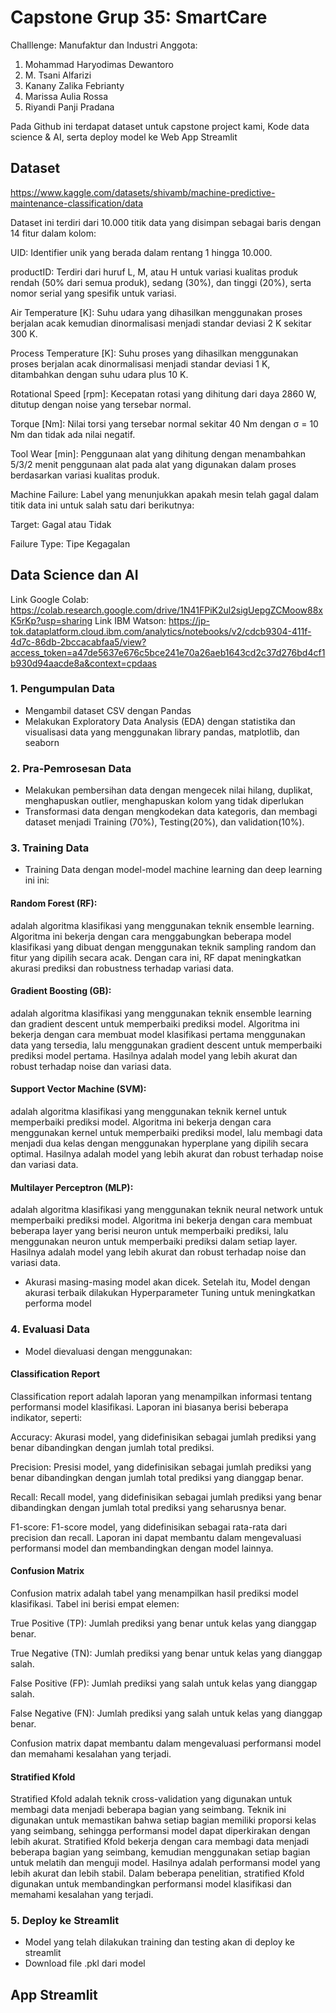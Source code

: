 # Capstone Grup 35: SmartCare
Challlenge: Manufaktur dan Industri
Anggota:
1. Mohammad Haryodimas Dewantoro
2. M. Tsani Alfarizi
3. Kanany Zalika Febrianty
4. Marissa Aulia Rossa
5. Riyandi Panji Pradana

Pada Github ini terdapat dataset untuk capstone project kami, Kode data science & AI, serta deploy model ke Web App Streamlit

## Dataset
https://www.kaggle.com/datasets/shivamb/machine-predictive-maintenance-classification/data

Dataset ini terdiri dari 10.000 titik data yang disimpan sebagai baris dengan 14 fitur dalam kolom:

UID: Identifier unik yang berada dalam rentang 1 hingga 10.000.

productID: Terdiri dari huruf L, M, atau H untuk variasi kualitas produk rendah (50% dari semua produk), sedang (30%), dan tinggi (20%), serta nomor serial yang spesifik untuk variasi.

Air Temperature [K]: Suhu udara yang dihasilkan menggunakan proses berjalan acak kemudian dinormalisasi menjadi standar deviasi 2 K sekitar 300 K.

Process Temperature [K]: Suhu proses yang dihasilkan menggunakan proses berjalan acak dinormalisasi menjadi standar deviasi 1 K, ditambahkan dengan suhu udara plus 10 K.

Rotational Speed [rpm]: Kecepatan rotasi yang dihitung dari daya 2860 W, ditutup dengan noise yang tersebar normal.

Torque [Nm]: Nilai torsi yang tersebar normal sekitar 40 Nm dengan σ = 10 Nm dan tidak ada nilai negatif.

Tool Wear [min]: Penggunaan alat yang dihitung dengan menambahkan 5/3/2 menit penggunaan alat pada alat yang digunakan dalam proses berdasarkan variasi kualitas produk.

Machine Failure: Label yang menunjukkan apakah mesin telah gagal dalam titik data ini untuk salah satu dari berikutnya:

Target: Gagal atau Tidak

Failure Type: Tipe Kegagalan

## Data Science dan AI
Link Google Colab: https://colab.research.google.com/drive/1N41FPiK2ul2sigUepgZCMoow88xK5rKp?usp=sharing
Link IBM Watson: https://jp-tok.dataplatform.cloud.ibm.com/analytics/notebooks/v2/cdcb9304-411f-4d7c-86db-2bccacabfaa5/view?access_token=a47de5637e676c5bce241e70a26aeb1643cd2c37d276bd4cf1b930d94aacde8a&context=cpdaas 
### 1. Pengumpulan Data
- Mengambil dataset CSV dengan Pandas
- Melakukan Exploratory Data Analysis (EDA) dengan statistika dan visualisasi data yang menggunakan library pandas, matplotlib, dan seaborn 
### 2. Pra-Pemrosesan Data
- Melakukan pembersihan data dengan mengecek nilai hilang, duplikat, menghapuskan outlier, menghapuskan kolom yang tidak diperlukan
- Transformasi data dengan mengkodekan data kategoris, dan membagi dataset menjadi Training (70%), Testing(20%), dan validation(10%).
### 3. Training Data
- Training Data dengan model-model machine learning dan deep learning ini ini:
####  Random Forest (RF):
adalah algoritma klasifikasi yang menggunakan teknik ensemble learning. Algoritma ini bekerja dengan cara menggabungkan beberapa model klasifikasi yang dibuat dengan menggunakan teknik sampling random dan fitur yang dipilih secara acak. Dengan cara ini, RF dapat meningkatkan akurasi prediksi dan robustness terhadap variasi data.
  
#### Gradient Boosting (GB): 
adalah algoritma klasifikasi yang menggunakan teknik ensemble learning dan gradient descent untuk memperbaiki prediksi model. Algoritma ini bekerja dengan cara membuat model klasifikasi pertama menggunakan data yang tersedia, lalu menggunakan gradient descent untuk memperbaiki prediksi model pertama. Hasilnya adalah model yang lebih akurat dan robust terhadap noise dan variasi data.

#### Support Vector Machine (SVM):
adalah algoritma klasifikasi yang menggunakan teknik kernel untuk memperbaiki prediksi model. Algoritma ini bekerja dengan cara menggunakan kernel untuk memperbaiki prediksi model, lalu membagi data menjadi dua kelas dengan menggunakan hyperplane yang dipilih secara optimal. Hasilnya adalah model yang lebih akurat dan robust terhadap noise dan variasi data.

#### Multilayer Perceptron (MLP):
adalah algoritma klasifikasi yang menggunakan teknik neural network untuk memperbaiki prediksi model. Algoritma ini bekerja dengan cara membuat beberapa layer yang berisi neuron untuk memperbaiki prediksi, lalu menggunakan neuron untuk memperbaiki prediksi dalam setiap layer. Hasilnya adalah model yang lebih akurat dan robust terhadap noise dan variasi data.

- Akurasi masing-masing model akan dicek. Setelah itu, Model dengan akurasi terbaik dilakukan Hyperparameter Tuning untuk meningkatkan performa model
### 4. Evaluasi Data
- Model dievaluasi dengan menggunakan:
#### Classification Report
Classification report adalah laporan yang menampilkan informasi tentang performansi model klasifikasi. Laporan ini biasanya berisi beberapa indikator, seperti:

Accuracy: Akurasi model, yang didefinisikan sebagai jumlah prediksi yang benar dibandingkan dengan jumlah total prediksi.

Precision: Presisi model, yang didefinisikan sebagai jumlah prediksi yang benar dibandingkan dengan jumlah total prediksi yang dianggap benar.

Recall: Recall model, yang didefinisikan sebagai jumlah prediksi yang benar dibandingkan dengan jumlah total prediksi yang seharusnya benar.

F1-score: F1-score model, yang didefinisikan sebagai rata-rata dari precision dan recall. Laporan ini dapat membantu dalam mengevaluasi performansi model dan membandingkan dengan model lainnya.
#### Confusion Matrix
Confusion matrix adalah tabel yang menampilkan hasil prediksi model klasifikasi. Tabel ini berisi empat elemen:

True Positive (TP): Jumlah prediksi yang benar untuk kelas yang dianggap benar.

True Negative (TN): Jumlah prediksi yang benar untuk kelas yang dianggap salah.

False Positive (FP): Jumlah prediksi yang salah untuk kelas yang dianggap salah.

False Negative (FN): Jumlah prediksi yang salah untuk kelas yang dianggap benar.

Confusion matrix dapat membantu dalam mengevaluasi performansi model dan memahami kesalahan yang terjadi.
#### Stratified Kfold
Stratified Kfold adalah teknik cross-validation yang digunakan untuk membagi data menjadi beberapa bagian yang seimbang. Teknik ini digunakan untuk memastikan bahwa setiap bagian memiliki proporsi kelas yang seimbang, sehingga performansi model dapat diperkirakan dengan lebih akurat.
Stratified Kfold bekerja dengan cara membagi data menjadi beberapa bagian yang seimbang, kemudian menggunakan setiap bagian untuk melatih dan menguji model. Hasilnya adalah performansi model yang lebih akurat dan lebih stabil.
Dalam beberapa penelitian, stratified Kfold digunakan untuk membandingkan performansi model klasifikasi dan memahami kesalahan yang terjadi.
### 5. Deploy ke Streamlit
- Model yang telah dilakukan training dan testing akan di deploy ke streamlit
- Download file .pkl dari model

## App Streamlit
